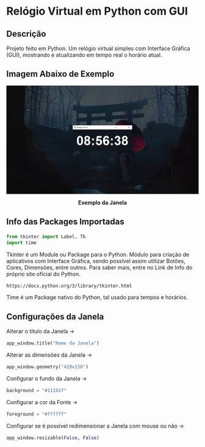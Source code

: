 # Relógio Virtual em Python com GUI

## Descrição

Projeto feito em Python. Um relógio virtual simples com Interface Gráfica (GUI), mostrando e atualizando em tempo real o horário atual.

## Imagem Abaixo de Exemplo

<img align="center" src="screenshot/printclock1.png">

<p align="center"><b>Exemplo da Janela</b></p>

## Info das Packages Importadas

~~~py
from tkinter import Label, Tk
import time
~~~

Tkinter é um Module ou Package para o Python. Módulo para criação de aplicativos com Interface Gráfica, sendo possível assim utilizar Botões, Cores, Dimensões, entre outros.
Para saber mais, entre no Link de Info do próprio site oficial do Python.

~~~
https://docs.python.org/3/library/tkinter.html
~~~

Time é um Package nativo do Python, tal usado para tempos e horários.

## Configurações da Janela

Alterar o título da Janela ->

~~~py
app_window.title("Nome da Janela")
~~~

Alterar as dimensões da Janela ->

~~~py
app_window.geometry("420x150")
~~~

Configurar o fundo da Janela ->

~~~py
background = "#11161f"
~~~

Configurar a cor da Fonte ->

~~~py
foreground = "#ffffff"
~~~

Configurar se é possível redimensionar a Janela com mouse ou não ->

~~~py
app_window.resizable(False, False)
~~~
